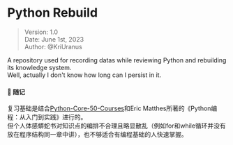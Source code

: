 # Python Rebuild

> Version: 1.0  
> Date: June 1st, 2023  
> Author: @KriUranus

A repository used for recording datas while reviewing Python and rebuilding its knowledge system.  
Well, actually I don't know how long can I persist in it.

#### 📍 随记

复习基础是结合[Python-Core-50-Courses](https://github.com/jackfrued/Python-Core-50-Courses/)和Eric Matthes所著的《Python编程：从入门到实践》进行的。  
但个人体感蟒蛇书对知识点的编排不合理且略显散乱（例如for和while循环并没有放在程序结构同一章中讲），也不够适合有编程基础的人快速掌握。